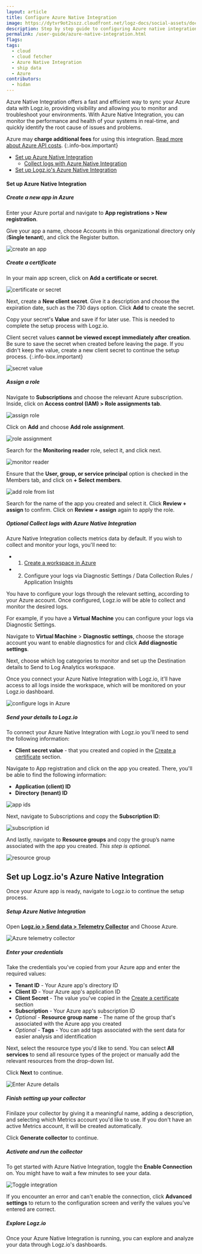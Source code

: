 ```yaml
---
layout: article
title: Configure Azure Native Integration
image: https://dytvr9ot2sszz.cloudfront.net/logz-docs/social-assets/docs-social.jpg
description: Step by step guide to configuring Azure native integration
permalink: /user-guide/azure-native-integration.html
flags:
tags:
  - cloud
  - cloud fetcher
  - Azure Native Integration
  - ship data
  - Azure
contributors:
  - hidan
---
```



Azure Native Integration offers a fast and efficient way to sync your Azure data with Logz.io, providing visibility and allowing you to monitor and troubleshoot your environments. With Azure Native Integration, you can monitor the performance and health of your systems in real-time, and quickly identify the root cause of issues and problems.

Azure may **charge additional fees** for using this integration. [Read more about Azure API costs](https://azure.microsoft.com/en-us/pricing/details/api-management/).
{:.info-box.important}

* [Set up Azure Native Integration](/user-guide/azure-native-integration.html#set-up-azure-native-integration)
  * [Collect logs with Azure Native Integration](/user-guide/azure-native-integration.html#collect-logs-with-azure-native-integration)
* [Set up Logz.io's Azure Native Integration](/user-guide/azure-native-integration.html#set-up-logzios-azure-native-integration)


#### Set up Azure Native Integration

<div class="tasklist">

##### Create a new app in Azure

Enter your Azure portal and navigate to **App registrations > New registration**. 

Give your app a name, choose Accounts in this organizational directory only (**Single tenant**), and click the Register button.

![create an app](https://dytvr9ot2sszz.cloudfront.net/logz-docs/fetcher/register-azure.png)

##### Create a certificate

In your main app screen, click on **Add a certificate or secret**. 

![certificate or secret](https://dytvr9ot2sszz.cloudfront.net/logz-docs/fetcher/azure-certificate.png)

Next, create a **New client secret**. Give it a description and choose the expiration date, such as the 730 days option. Click **Add** to create the secret.

<!-- ![add a secret](https://dytvr9ot2sszz.cloudfront.net/logz-docs/fetcher/add-client-secret.png)-->

Copy your secret's **Value** and save if for later use. This is needed to complete the setup process with Logz.io.

Client secret values **cannot be viewed except immediately after creation**. Be sure to save the secret when created before leaving the page. If you didn't keep the value, create a new client secret to continue the setup process.
{:.info-box.important}

![secret value](https://dytvr9ot2sszz.cloudfront.net/logz-docs/fetcher/secret-value-copy.png)

##### Assign a role

Navigate to **Subscriptions** and choose the relevant Azure subscription. Inside, click on **Access control (IAM) > Role assignments tab**. 

![assign role](https://dytvr9ot2sszz.cloudfront.net/logz-docs/fetcher/role-assignment.png)

Click on **Add** and choose **Add role assignment**.

![role assignment](https://dytvr9ot2sszz.cloudfront.net/logz-docs/fetcher/add-role-dropdown.png)

Search for the **Monitoring reader** role, select it, and click next. 

![monitor reader](https://dytvr9ot2sszz.cloudfront.net/logz-docs/fetcher/monitor-role.png)

Ensure that the **User, group, or service principal** option is checked in the Members tab, and click on **+ Select members**.

![add role from list](https://dytvr9ot2sszz.cloudfront.net/logz-docs/fetcher/add-role-from-list.png)

Search for the name of the app you created and select it. Click **Review + assign** to confirm. Click on **Review + assign** again to apply the role.

##### _Optional_ Collect logs with Azure Native Integration

Azure Native Integration collects metrics data by default. If you wish to collect and monitor your logs, you'll need to:

* 1. [Create a workspace in Azure](https://learn.microsoft.com/en-us/azure/machine-learning/quickstart-create-resources?view=azureml-api-2)
* 2. Configure your logs via Diagnostic Settings / Data Collection Rules / Application Insights

You have to configure your logs through the relevant setting, according to your Azure account. Once configured, Logz.io will be able to collect and monitor the desired logs.

For example, if you have a **Virtual Machine** you can configure your logs via Diagnostic Settings.

Navigate to **Virtual Machine** > **Diagnostic settings**, choose the storage account you want to enable diagnostics for and click **Add diagnostic settings**. 

Next, choose which log categories to monitor and set up the Destination details to Send to Log Analytics workspace.

Once you connect your Azure Native Integration with Logz.io, it'll have access to all logs inside the workspace, which will be monitored on your Logz.io dashboard. 

![configure logs in Azure](https://dytvr9ot2sszz.cloudfront.net/logz-docs/fetcher/confugure-azure-logs.png)


##### Send your details to Logz.io

To connect your Azure Native Integration with Logz.io you'll need to send the following information:

* **Client secret value** - that you created and copied in the [Create a certificate](/user-guide/cloud-fetcher.html#create-a-certificate) section.

Navigate to App registration and click on the app you created. There, you'll be able to find the following information:

* **Application (client) ID**
* **Directory (tenant) ID**

![app ids](https://dytvr9ot2sszz.cloudfront.net/logz-docs/fetcher/app-id-for-logz.png)

Next, navigate to Subscriptions and copy the **Subscription ID**:

![subscription id](https://dytvr9ot2sszz.cloudfront.net/logz-docs/fetcher/subscription-id.png)

And lastly, navigate to **Resource groups** and copy the group’s name associated with the app you created. _This step is optional._

![resource group](https://dytvr9ot2sszz.cloudfront.net/logz-docs/fetcher/resource-group-copy.png)


</div>

## Set up Logz.io's Azure Native Integration

Once your Azure app is ready, navigate to Logz.io to continue the setup process.


<div class="tasklist">

##### Setup Azure Native Integration

Open **[Logz.io > Send data > Telemetry Collector](https://app.logz.io/#/dashboard/send-your-data/agent/new)** and Choose Azure.

![Azure telemetry collector](https://dytvr9ot2sszz.cloudfront.net/logz-docs/fetcher/choose-azure-cloud.png)

##### Enter your credentials

Take the credentials you've copied from your Azure app and enter the required values:

* **Tenant ID** - Your Azure app's directory ID
* **Client ID** - Your Azure app's application ID
* **Client Secret** - The value you've copied in the [Create a certificate](/user-guide/cloud-fetcher.html#create-a-certificate) section
* **Subscription** - Your Azure app's subscription ID
* *Optional* - **Resource group name** - The name of the group that's associated with the Azure app you created
* _Optional_ - **Tags** - You can add tags associated with the sent data for easier analysis and identification

Next, select the resource type you'd like to send. You can select **All services** to send all resource types of the project or manually add the relevant resources from the drop-down list.

Click **Next** to continue.

![Enter Azure details](https://dytvr9ot2sszz.cloudfront.net/logz-docs/fetcher/configure-azure-fetcher.png)

##### Finish setting up your collector

Finilaze your collector by giving it a meaningful name, adding a description, and selecting which Metrics account you'd like to use. If you don't have an active Metrics account, it will be created automatically.

Click **Generate collector** to continue.

##### Activate and run the collector

To get started with Azure Native Integration, toggle the **Enable Connection** on. You might have to wait a few minutes to see your data.

![Toggle integration](https://dytvr9ot2sszz.cloudfront.net/logz-docs/fetcher/toggle-fetcher.png)

If you encounter an error and can't enable the connection, click **Advanced settings** to return to the configuration screen and verify the values you've entered are correct.

##### Explore Logz.io

Once your Azure Native Integration is running, you can explore and analyze your data through Logz.io's dashboards.

</div>
